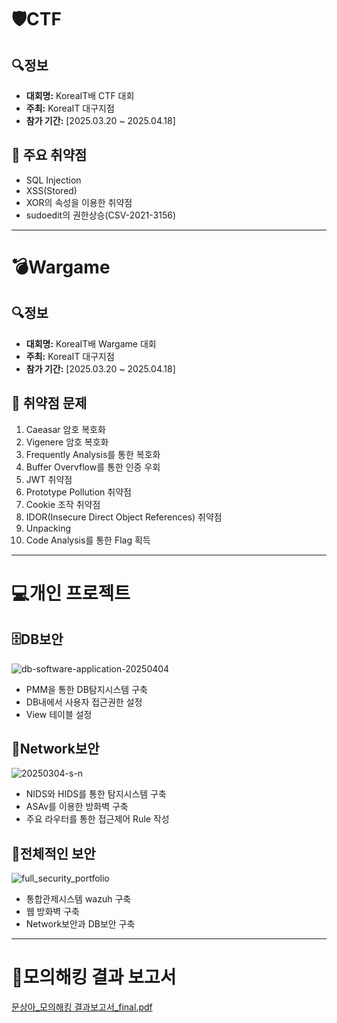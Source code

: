 # 🛡CTF

## 🔍정보
- **대회명:** KoreaIT배 CTF 대회
- **주최:** KoreaIT 대구지점
- **참가 기간:** [2025.03.20 ~ 2025.04.18] 

## 🐞	주요 취약점
- SQL Injection
- XSS(Stored)
- XOR의 속성을 이용한 취약점
- sudoedit의 권한상승(CSV-2021-3156)
---
# 💣Wargame
## 🔍정보
- **대회명:** KoreaIT배 Wargame 대회
- **주최:** KoreaIT 대구지점
- **참가 기간:** [2025.03.20 ~ 2025.04.18]

## 🐞 취약점 문제
1. Caeasar 암호 복호화
2. Vigenere 암호 복호화
3. Frequently Analysis를 통한 복호화
4. Buffer Overvflow를 통한 인증 우회
5. JWT 취약점
6. Prototype Pollution 취약점
7. Cookie 조작 취약점
8. IDOR(Insecure Direct Object References) 취약점
9. Unpacking
10. Code Analysis를 통한 Flag 획득
---
# 💻개인 프로젝트
## 🗄️DB보안
![db-software-application-20250404](https://github.com/user-attachments/assets/8b7166af-e821-44c0-9c92-29e7f7aa0620)
- PMM을 통한 DB탐지시스템 구축
- DB내에서 사용자 접근권한 설정
- View 테이블 설정

## 📡Network보안
![20250304-s-n](https://github.com/user-attachments/assets/213c4684-52ac-489e-9c95-8eec279d6a7d)
- NIDS와 HIDS를 통한 탐지시스템 구축
- ASAv를 이용한 방화벽 구축
- 주요 라우터를 통한 접근제어 Rule 작성

## 🧬전체적인 보안
![full_security_portfolio](https://github.com/user-attachments/assets/8dc6783f-1833-499d-9ba6-5a393ba0a629)
- 통합관제시스템 wazuh 구축
- 웹 방화벽 구축
- Network보안과 DB보안 구축
---
# 🎯모의해킹 결과 보고서
[문상아_모의해킹 결과보고서_final.pdf](https://github.com/user-attachments/files/20914267/_._final.pdf)

